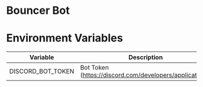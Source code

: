 # Bouncer Bot

# Environment Variables

| Variable          | Description                                             |
| ----------------- | ------------------------------------------------------- |
| DISCORD_BOT_TOKEN | Bot Token (https://discord.com/developers/applications) |
